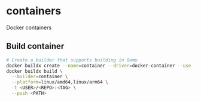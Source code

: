 # containers

Docker containers

## Build container

```sh
# Create a builder that supports building in Qemu
docker buildx create --name=container --driver=docker-container --use --bootstrap
docker buildx build \
  --builder=container \
  --platform=linux/amd64,linux/arm64 \
  -t <USER>/<REPO>:<TAG> \
  --push <PATH>
```
